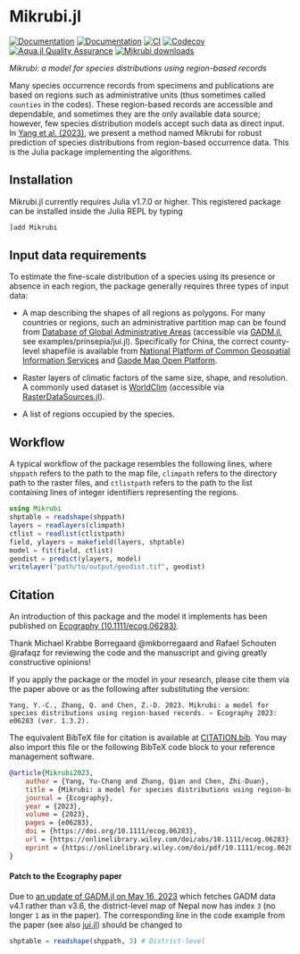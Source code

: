 # Mikrubi.jl

[![Documentation](https://img.shields.io/badge/docs-stable-blue.svg)](https://Mikumikunisiteageru.github.io/Mikrubi.jl/stable)
[![Documentation](https://img.shields.io/badge/docs-dev-blue.svg)](https://Mikumikunisiteageru.github.io/Mikrubi.jl/dev)
[![CI](https://github.com/Mikumikunisiteageru/Mikrubi.jl/actions/workflows/CI.yml/badge.svg)](https://github.com/Mikumikunisiteageru/Mikrubi.jl/actions/workflows/CI.yml)
[![Codecov](https://codecov.io/gh/Mikumikunisiteageru/Mikrubi.jl/branch/master/graph/badge.svg)](https://codecov.io/gh/Mikumikunisiteageru/Mikrubi.jl)
[![Aqua.jl Quality Assurance](https://img.shields.io/badge/Aquajl-%F0%9F%8C%A2-aqua.svg)](https://github.com/JuliaTesting/Aqua.jl)
[![Mikrubi downloads](https://shields.io/endpoint?url=https://pkgs.genieframework.com/api/v1/badge/Mikrubi)](https://pkgs.genieframework.com?packages=Mikrubi)

*Mikrubi: a model for species distributions using region-based records*

Many species occurrence records from specimens and publications are based on regions such as administrative units (thus sometimes called `counties` in the codes). These region-based records are accessible and dependable, and sometimes they are the only available data source; however, few species distribution models accept such data as direct input. In [Yang et al. (2023)](https://onlinelibrary.wiley.com/doi/full/10.1111/ecog.06283), we present a method named Mikrubi for robust prediction of species distributions from region-based occurrence data. This is the Julia package implementing the algorithms. 

## Installation

Mikrubi.jl currently requires Julia v1.7.0 or higher. This registered package can be installed inside the Julia REPL by typing
```julia
]add Mikrubi
```

## Input data requirements

To estimate the fine-scale distribution of a species using its presence or absence in each region, the package generally requires three types of input data: 

- A map describing the shapes of all regions as polygons. For many countries or regions, such an administrative partition map can be found from [Database of Global Administrative Areas](https://gadm.org/) (accessible via [GADM.jl](https://github.com/JuliaGeo/GADM.jl), see examples/prinsepia/jui.jl). Specifically for China, the correct county-level shapefile is available from [National Platform of Common Geospatial Information Services](https://www.tianditu.gov.cn/) and [Gaode Map Open Platform](https://lbs.amap.com/).

- Raster layers of climatic factors of the same size, shape, and resolution. A commonly used dataset is [WorldClim](https://worldclim.org/data/index.html) (accessible via [RasterDataSources.jl](https://github.com/EcoJulia/RasterDataSources.jl)). 

- A list of regions occupied by the species. 

## Workflow

A typical workflow of the package resembles the following lines, where `shppath` refers to the path to the map file, `climpath` refers to the directory path to the raster files, and `ctlistpath` refers to the path to the list containing lines of integer identifiers representing the regions.

```julia
using Mikrubi
shptable = readshape(shppath)
layers = readlayers(climpath)
ctlist = readlist(ctlistpath)
field, ylayers = makefield(layers, shptable)
model = fit(field, ctlist)
geodist = predict(ylayers, model)
writelayer("path/to/output/geodist.tif", geodist)
```

## Citation

An introduction of this package and the model it implements has been published on [Ecography (10.1111/ecog.06283)](https://onlinelibrary.wiley.com/doi/full/10.1111/ecog.06283).

Thank Michael Krabbe Borregaard @mkborregaard and Rafael Schouten @rafaqz for reviewing the code and the manuscript and giving greatly constructive opinions!

If you apply the package or the model in your research, please cite them via the paper above or as the following after substituting the version:
```
Yang, Y.-C., Zhang, Q. and Chen, Z.-D. 2023. Mikrubi: a model for species distributions using region-based records. – Ecography 2023: e06283 (ver. 1.3.2).
```
The equivalent BibTeX file for citation is available at [CITATION.bib](https://github.com/Mikumikunisiteageru/Mikrubi.jl/blob/master/CITATION.bib). You may also import this file or the following BibTeX code block to your reference management software.
```bibtex
@article{Mikrubi2023,
	author = {Yang, Yu-Chang and Zhang, Qian and Chen, Zhi-Duan},
	title = {Mikrubi: a model for species distributions using region-based records},
	journal = {Ecography},
	year = {2023},
	volume = {2023},
	pages = {e06283},
	doi = {https://doi.org/10.1111/ecog.06283},
	url = {https://onlinelibrary.wiley.com/doi/abs/10.1111/ecog.06283},
	eprint = {https://onlinelibrary.wiley.com/doi/pdf/10.1111/ecog.06283},
}
```

#### Patch to the Ecography paper

Due to [an update of GADM.jl on May 16, 2023](https://github.com/JuliaGeo/GADM.jl/commit/f7bebc9c358a9d00540e42e90e47ad7b6ca145bf) which fetches GADM data v4.1 rather than v3.6, the district-level map of Nepal now has index `3` (no longer `1` as in the paper). The corresponding line in the code example from the paper (see also [jui.jl](https://github.com/Mikumikunisiteageru/Mikrubi.jl/blob/master/examples/prinsepia/jui.jl)) should be changed to

```julia
shptable = readshape(shppath, 3) # District-level
```

